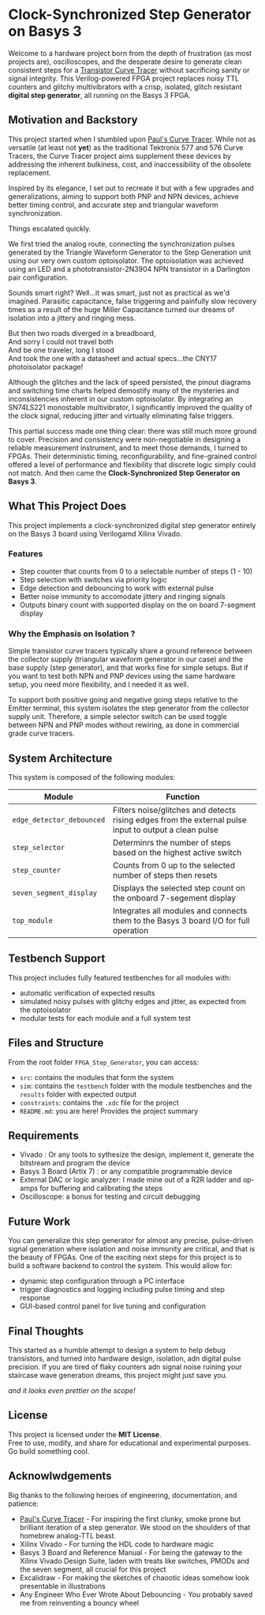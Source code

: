 # Clock-Synchronized Step Generator on Basys 3
Welcome to a hardware project born from the depth of frustration (as most projects are), oscilloscopes, and the desperate desire to generate clean consistent steps for a [Transistor Curve Tracer](https://en.wikipedia.org/wiki/Curve_tracer) without sacrificing sanity or signal integrity. This Verilog-powered FPGA project replaces noisy TTL counters and glitchy multivibrators with a crisp, isolated, glitch resistant **digital step generator**, all running on the Basys 3 FPGA.


## Motivation and Backstory
This project started when I stumbled upon [Paul's Curve Tracer](https://www.paulvdiyblogs.net/2021/03/building-curve-tracer-version-3.html). While not as versatile (at least not **yet**) as the traditional Tektronix 577 and 576 Curve Tracers, the Curve Tracer project aims supplement these devices by addressing the inherent bulkiness, cost, and inaccessibility of the obsolete replacement.

Inspired by its elegance, I set out to recreate it but with a few upgrades and generalizations, aiming to support both PNP and NPN devices, achieve better timing control, and accurate step and triangular waveform synchronization.

Things escalated quickly.

We first tried the analog route, connecting the synchronization pulses generated by the Triangle Waveform Generator to the Step Generation unit using our very own custom optoisolator. The optoisolation was achieved using an LED and a phototransistor-2N3904 NPN transistor in a Darlington pair configuration.

Sounds smart right? Well...it was smart, just not as practical as we'd imagined. Parasitic capacitance, false triggering and painfully slow recovery times as a result of the huge Miller Capacitance turned our dreams of isolation into a jittery and ringing mess.

But then two roads diverged in a breadboard,  
And sorry I could not travel both  
And be one traveler, long I stood  
And took the one with a datasheet and actual specs...the CNY17 photoisolator package!

Although the glitches and the lack of speed persisted, the pinout diagrams and switching time charts helped demostify many of the mysteries and inconsistencies inherent in our custom optoisolator. By integrating an SN74LS221 monostable multivibrator, I significantly improved the quality of the clock signal, reducing jitter and virtually eliminating false triggers.

This partial success made one thing clear: there was still much more ground to cover. Precision and consistency were non-negotiable in designing a reliable measurement instrument, and to meet those demands, I turned to FPGAs. Their deterministic timing, reconfigurability, and fine-grained control offered a level of performance and flexibility that discrete logic simply could not match. And then came the **Clock-Synchronized Step Generator on Basys 3**.

## What This Project Does

This project implements a clock-synchronized digital step generator entirely on the Basys 3 board using Verilogamd Xilinx Vivado.

### Features
- Step counter that counts from 0 to a selectable number of steps (1 - 10)
- Step selection with switches via priority logic
- Edge detection and debouncing to work with external pulse
- Better noise immunity to accomodate jittery and ringing signals
- Outputs binary count with supported display on the on board 7-segment display

### Why the Emphasis on Isolation ?
Simple transistor curve tracers typically share a ground reference between the collector supply (triangular waveform generator in our case) and the base supply (step generator), and that works fine for simple setups. But if you want to test both NPN and PNP devices using the same hardware setup, you need more flexibility, and I needed it as well.

To support both positive going and negative going steps relative to the Emitter terminal, this system isolates the step generator from the collector supply unit. Therefore, a simple selector switch can be used toggle between NPN and PNP modes without rewiring, as done in commercial grade curve tracers.

## System Architecture

This system is composed of the following modules:

| Module                   | Function        |
|--------------------------|---------------- |
|`edge_detector_debounced` | Filters noise/glitches and detects rising edges from the external pulse input to output a clean pulse|
|`step_selector`           | Determinrs the number of steps based on the highest active switch |
|`step_counter`            | Counts from 0 up to the selected number of steps then resets      |
|`seven_segment_display`   | Displays the selected step count on the onboard 7-segement display |
|`top_module`              | Integrates all modules and connects them to the Basys 3 board I/O for full operation |


## Testbench Support
This project includes fully featured testbenches for all modules with:
- automatic verification of expected results
- simulated noisy pulses with glitchy edges and jitter, as expected from the optoisolator
- modular tests for each module and a full system test

## Files and Structure
From the root folder `FPGA_Step_Generator`, you can access:
- `src`: contains the modules that form the system
- `sim`: contains the `testbench` folder with the module testbenches and the `results` folder with expected output
- `constraints`: contains the `.xdc` file for the project
- `README.md`: you are here! Provides the project summary

## Requirements
- Vivado : Or any tools to sythesize the design, implement it, generate the bitstream and program the device
- Basys 3 Board (Artix 7) : or any compatible programmable device
- External DAC or logic analyzer: I made mine out of a R2R ladder and op-amps for buffering and calibrating the steps
- Oscilloscope: a bonus for testing and circuit debugging


## Future Work
You can generalize this step generator for almost any precise, pulse-driven signal generation where isolation and noise immunity are critical, and that is the beauty of FPGAs. One of the exciting next steps for this project is to build a software backend to control the system. This would allow for:
- dynamic step configuration through a PC interface
- trigger diagnostics and logging including pulse timing and step response
- GUI-based control panel for live tuning and configuration

## Final Thoughts
This started as a humble attempt to design a system to help debug transistors, and turned into hardware design, isolation, adn digital pulse precision. If you are tired of flaky counters adn signal noise ruining your staircase wave generation dreams, this project might just save you.

*and it looks even prettier on the scope!*

## License
This project is licensed under the **MIT License**.  
Free to use, modify, and share for educational and experimental purposes.  
Go build something cool.

## Acknowlwdgements
Big thanks to the following heroes of engineering, documentation, and patience:
* [Paul's Curve Tracer](https://www.paulvdiyblogs.net/2021/03/building-curve-tracer-version-3.html) - For inspiring the first clunky, smoke prone but brilliant iteration of a step generator. We stood on the shoulders of that homebrew analog-TTL beast.
* Xilinx Vivado - For turning the HDL code to hardware magic
* Basys 3 Board and Reference Manual -  For being the gateway to the Xilinx Vivado Design Suite, laden with treats like switches, PMODs and the seven segment, all crucial for this project
* Excalidraw - For making the sketches of chaootic ideas somehow look presentable in illustrations
* Any Engineer Who Ever Wrote About Debouncing - You probably saved me from reinventing a bouncy wheel
